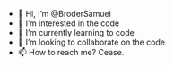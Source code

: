 - 👋 Hi, I’m @BroderSamuel
- 👀 I’m interested in the code
- 🌱 I’m currently learning to code
- 💞️ I’m looking to collaborate on the code
- 📫 How to reach me? Cease.
